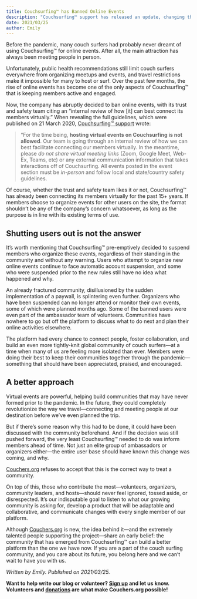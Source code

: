 ```yaml
---
title: Couchsurfing™ has Banned Online Events
description: "Couchsurfing™ support has released an update, changing the policy to ban virtual events across the platform."
date: 2021/03/25
author: Emily
---
```


Before the pandemic, many couch surfers had probably never dreamt of using Couchsurfing&#8482; for online events. After all, the main attraction has always been meeting people in person.

Unfortunately, public health recommendations still limit couch surfers everywhere from organizing meetups and events, and travel restrictions make it impossible for many to host or surf. Over the past few months, the rise of online events has become one of the only aspects of Couchsurfing&#8482; that is keeping members active and engaged.

Now, the company has abruptly decided to ban online events, with its trust and safety team citing an “internal review of how [it] can best connect its members virtually.” When revealing the full guidelines, which were published on 21 March 2020, [Couchsurfing&#8482; support](https://support.couchsurfing.org/hc/en-us/articles/360055324374) wrote:

> “For the time being, **hosting virtual events on Couchsurfing is not allowed**. Our team is going through an internal review of how we can best facilitate connecting our members virtually. In the meantime, please *do not share virtual meeting links* (Zoom, Google Meet, Web-Ex, Teams, etc) or any external communication information that takes interactions off of Couchsurfing. All events posted in the event section must be *in-person* and follow local and state/country safety guidelines.

Of course, whether the trust and safety team likes it or not, Couchsurfing&#8482; has already been connecting its members virtually for the past 15+ years. If members choose to organize events for other users on the site, the format shouldn’t be any of the company’s concern whatsoever, as long as the purpose is in line with its existing terms of use.

## Shutting users out is not the answer

It’s worth mentioning that Couchsurfing&#8482; pre-emptively decided to suspend members who organize these events, regardless of their standing in the community and without any warning. Users who attempt to organize new online events continue to face automatic account suspension, and some who were suspended prior to the new rules still have no idea what happened and why.

An already fractured community, disillusioned by the sudden implementation of a paywall, is splintering even further. Organizers who have been suspended can no longer attend or monitor their own events, some of which were planned months ago. Some of the banned users were even part of the ambassador team of volunteers. Communities have nowhere to go but off the platform to discuss what to do next and plan their online activities elsewhere.

The platform had every chance to connect people, foster collaboration, and build an even more tightly-knit global community of couch surfers—at a time when many of us are feeling more isolated than ever. Members were doing their best to keep their communities together through the pandemic—something that should have been appreciated, praised, and encouraged.

## A better approach

Virtual events are powerful, helping build communities that may have never formed prior to the pandemic. In the future, they could completely revolutionize the way we travel—connecting and meeting people at our destination before we’ve even planned the trip.

But if there’s some reason why this had to be done, it could have been discussed with the community beforehand. And if the decision was still pushed forward, the very least Couchsurfing&#8482; needed to do was inform members ahead of time. Not just an elite group of ambassadors or organizers either—the entire user base should have known this change was coming, and why.

[Couchers.org](/) refuses to accept that this is the correct way to treat a community.

On top of this, those who contribute the most—volunteers, organizers, community leaders, and hosts—should never feel ignored, tossed aside, or disrespected. It’s our indisputable goal to listen to what our growing community is asking for, develop a product that will be adaptable and collaborative, and communicate changes with every single member of our platform.

Although [Couchers.org](/) is new, the idea behind it—and the extremely talented people supporting the project—share an early belief: the community that has emerged from Couchsurfing&#8482; can build a better platform than the one we have now. If you are a part of the couch surfing community, and you care about its future, you belong here and we can’t wait to have you with us.

*Written by Emily. Published on 2021/03/25.*

**Want to help write our blog or volunteer? [Sign up](/volunteer) and let us know. Volunteers and [donations](/donate) are what make Couchers.org possible!**
